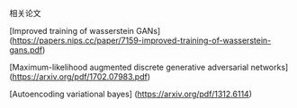 相关论文

[Improved training of wasserstein GANs] (https://papers.nips.cc/paper/7159-improved-training-of-wasserstein-gans.pdf)

[Maximum-likelihood augmented discrete generative adversarial networks] (https://arxiv.org/pdf/1702.07983.pdf)

[Autoencoding variational bayes] (https://arxiv.org/pdf/1312.6114)
